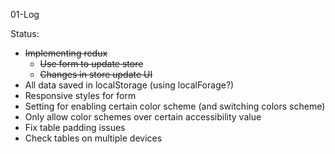 01-Log

Status:
* ~~Implementing redux~~
  * ~~Use form to update store~~
  * ~~Changes in store update UI~~
* All data saved in localStorage (using localForage?)
* Responsive styles for form
* Setting for enabling certain color scheme (and switching colors scheme)
* Only allow color schemes over certain accessibility value
* Fix table padding issues
* Check tables on multiple devices
